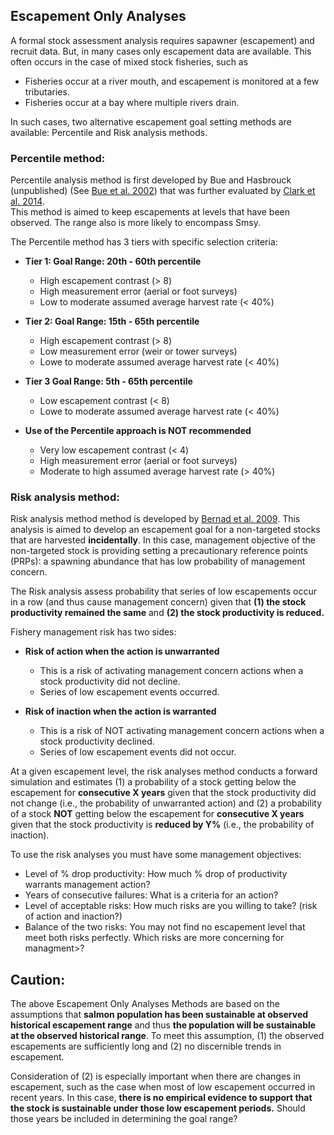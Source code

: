 ## Escapement Only Analyses
A formal stock assessment analysis requires sapawner (escapement) and recruit data.  But, in many cases only escapement data are available. 
This often occurs in the case of mixed stock fisheries, such as
* Fisheries occur at a river mouth, and escapement is monitored at a few tributaries. 
* Fisheries occur at a bay where multiple rivers drain. 

In such cases, two alternative escapement goal setting methods are available: Percentile and Risk analysis methods.  

### Percentile method:
Percentile analysis method is first developed by Bue and Hasbrouck (unpublished) (See [Bue et al. 2002](http://www.adfg.alaska.gov/FedAidPDFs/RIR.2A.2002.35.pdf)) that was further evaluated by [Clark et al. 2014](http://www.adfg.alaska.gov/FedAidPDFs/FMS14-06.pdf).  
This method is  aimed to keep escapements at levels that have been observed.   The range also is more likely to encompass Smsy.

The Percentile method has 3 tiers with specific selection criteria:

* **Tier 1: Goal Range: 20th - 60th percentile** 
  * High escapement contrast (> 8)
  * High measurement error (aerial or foot surveys)
  * Low to moderate assumed average harvest rate (< 40%)

* **Tier 2: Goal Range: 15th - 65th percentile**
  * High escapement contrast (> 8)
  * Low measurement error (weir or tower surveys)
  * Lowe to moderate assumed average harvest rate (< 40%)

* **Tier 3 Goal Range: 5th - 65th percentile**
  * Low escapement contrast (< 8)
  * Lowe to moderate assumed average harvest rate (< 40%)

* **Use of the Percentile approach is NOT recommended**
  * Very low escapement contrast (< 4)
  * High measurement error (aerial or foot surveys)
  * Moderate to high assumed average harvest rate (> 40%)  



### Risk analysis method: 
Risk analysis method method is developed by [Bernad et al. 2009](http://www.adfg.alaska.gov/FedAidPDFs/SP09-09.pdf). This analysis is aimed to develop an escapement goal for a non-targeted stocks that are harvested **incidentally**.  In this case, management objective of the non-targeted stock is providing setting a precautionary reference points (PRPs): a spawning abundance that has low probability of management concern. 

The Risk analysis assess probability that series of low escapements occur in a row (and thus cause management concern) given that **(1) the stock productivity remained the same** and **(2) the stock productivity is reduced.**

Fishery management risk has two sides: 

* **Risk of action when the action is unwarranted** 
  * This is a risk of activating management concern actions when a stock productivity did not decline. 
  * Series of low escapement events occurred. 

* **Risk of inaction when the action is warranted** 
  * This is a risk of NOT activating management concern actions when a stock productivity declined. 
  * Series of low escapement events did not occur. 

At a given escapement level, the risk analyses method conducts a forward simulation and estimates (1) a probability of a stock getting below the escapement for **consecutive X years**  given that the stock productivity  did not change (i.e., the probability of unwarranted action) and  (2) a probability of a stock **NOT** getting below the escapement for **consecutive X years**  given that the stock productivity is **reduced by Y%** (i.e., the probability of inaction).

To use the risk analyses you must have some management objectives:
* Level of % drop productivity: How much % drop of productivity warrants management action?
* Years of consecutive failures: What is a criteria for an action? 
* Level of acceptable risks: How much risks are you willing to take? (risk of action and inaction?)
* Balance of the two risks: You may not find no escapement level that meet both risks perfectly. Which risks are more concerning for managment>? 


## Caution:
The above Escapement Only Analyses Methods are based on the assumptions that **salmon population has been sustainable at observed historical escapement range** and thus **the population will be sustainable at the observed historical range**.  To meet this assumption, (1) the observed escapements are  sufficiently long and (2) no discernible trends in escapement.  

Consideration of (2) is especially important when there are changes in escapement, such as the case when most of low escapement occurred in recent years. In this case, **there is no empirical evidence to support that the stock is sustainable under those low escapement periods.**  Should those years be included in determining the goal range? 




